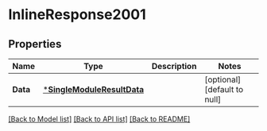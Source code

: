 # InlineResponse2001

## Properties
Name | Type | Description | Notes
------------ | ------------- | ------------- | -------------
**Data** | [***SingleModuleResultData**](single_module_result_data.md) |  | [optional] [default to null]

[[Back to Model list]](../README.md#documentation-for-models) [[Back to API list]](../README.md#documentation-for-api-endpoints) [[Back to README]](../README.md)

